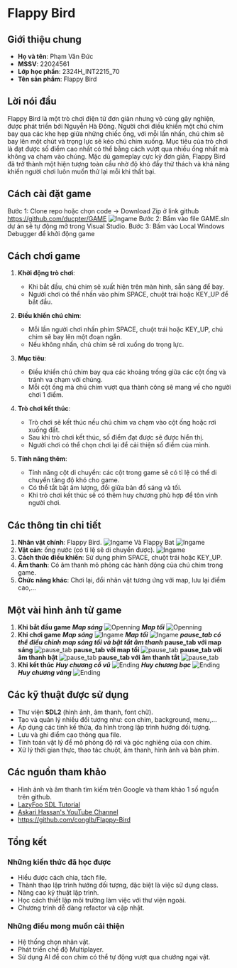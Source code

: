 # Flappy Bird

## Giới thiệu chung
- **Họ và tên**: Phạm Văn Đức
- **MSSV**: 22024561
- **Lớp học phần**: 2324H_INT2215_70
- **Tên sản phẩm**: Flappy Bird

## Lời nói đầu
Flappy Bird là một trò chơi điện tử đơn giản nhưng vô cùng gây nghiện, được phát triển bởi Nguyễn Hà Đông. Người chơi điều khiển một chú chim bay qua các khe hẹp giữa những chiếc ống, với mỗi lần nhấn, chú chim sẽ bay lên một chút và trọng lực sẽ kéo chú chim xuống. Mục tiêu của trò chơi là đạt được số điểm cao nhất có thể bằng cách vượt qua nhiều ống nhất mà không va chạm vào chúng. Mặc dù gameplay cực kỳ đơn giản, Flappy Bird đã trở thành một hiện tượng toàn cầu nhờ độ khó đầy thử thách và khả năng khiến người chơi luôn muốn thử lại mỗi khi thất bại.

## Cách cài đặt game
Bước 1: Clone repo 
hoặc chọn code -> Download Zip ở link github https://github.com/ducpter/GAME
![Ingame](GAME/res/demo/github.png)
Bước 2: Bấm vào file GAME.sln dự án sẽ tự động mở trong Visual Studio.
Bước 3: Bấm vào Local Windows Debugger để khởi động game

## Cách chơi game

1. **Khởi động trò chơi**:
   - Khi bắt đầu, chú chim sẽ xuất hiện trên màn hình, sẵn sàng để bay. 
   - Người chơi có thể nhấn vào phím SPACE, chuột trái hoặc KEY_UP để bắt đầu.

2. **Điều khiển chú chim**:
   - Mỗi lần người chơi nhấn phím SPACE, chuột trái hoặc KEY_UP, chú chim sẽ bay lên một đoạn ngắn. 
   - Nếu không nhấn, chú chim sẽ rơi xuống do trọng lực.

3. **Mục tiêu**:
   - Điều khiển chú chim bay qua các khoảng trống giữa các cột ống và tránh va chạm với chúng.
   - Mỗi cột ống mà chú chim vượt qua thành công sẽ mang về cho người chơi 1 điểm.

4. **Trò chơi kết thúc**:
   - Trò chơi sẽ kết thúc nếu chú chim va chạm vào cột ống hoặc rơi xuống đất.
   - Sau khi trò chơi kết thúc, số điểm đạt được sẽ được hiển thị. 
   - Người chơi có thể chọn chơi lại để cải thiện số điểm của mình.

5. **Tính năng thêm**:
   - Tính năng cột di chuyển: các cột trong game sẽ có tỉ lệ có thể di chuyển tăng độ khó cho game.
   - Có thể tắt bật âm lượng, đổi giữa bản đồ sáng và tối.
   - Khi trò chơi kết thúc sẽ có thêm huy chương phù hợp để tôn vinh người chơi.

## Các thông tin chi tiết
1. **Nhân vật chính**: Flappy Bird.
   ![Ingame](GAME/res/image/bird.png)
   Và Flappy Bat
    ![Ingame](GAME/res/image/bird-dark.png)
3. **Vật cản**: ống nước (có tỉ lệ sẽ di chuyển được).
   ![Ingame](GAME/res/image/pipe.png)
4. **Cách thức điều khiển**: Sử dụng phím SPACE, chuột trái hoặc KEY_UP.
5. **Âm thanh**: Có âm thanh mô phỏng các hành động của chú chim trong game.
6. **Chức năng khác**: Chơi lại, đổi nhân vật tương ứng với map, lưu lại điểm cao,...

## Một vài hình ảnh từ game
1. **Khi bắt đầu game**
   ***Map sáng***
   ![Openning](GAME/res/demo/message.png)
   ***Map tối***
   ![Openning](GAME/res/demo/message_night.png)
2. **Khi chơi game**
   ***Map sáng***
      ![Ingame](GAME/res/demo/ingame_day.png)
   ***Map tối***
      ![Ingame](GAME/res/demo/ingame_night.png)
   ***pause_tab có thể điều chỉnh map sáng tối và bật tắt âm thanh***
      ****pause_tab với map sáng****
         ![pause_tab](GAME/res/demo/pause_tab_music_on.png)
      ****pause_tab với map tối****
         ![pause_tab](GAME/res/demo/pause_tab_nightmode.png)
      ****pause_tab với âm thanh bật****
         ![pause_tab](GAME/res/demo/pause_tab_music_on.png)
      ****pause_tab với âm thanh tắt****
         ![pause_tab](GAME/res/demo/pause_tab_music_off.png)
3. **Khi kết thúc**
   ***Huy chương cổ vũ***
      ![Ending](GAME/res/demo/co_vu.png)
   ***Huy chương bạc***
      ![Ending](GAME/res/demo/huychuongbac.png)
   ***Huy chương vàng***
      ![Ending](GAME/res/demo/huychuongvang.png)
   

## Các kỹ thuật được sử dụng
- Thư viện **SDL2** (hình ảnh, âm thanh, font chữ).
- Tạo và quản lý nhiều đối tượng như: con chim, background, menu,...
- Áp dụng các tính kế thừa, đa hình trong lập trình hướng đối tượng.
- Lưu và ghi điểm cao thông qua file.
- Tính toán vật lý để mô phỏng độ rơi và góc nghiêng của con chim.
- Xử lý thời gian thực, thao tác chuột, âm thanh, hình ảnh và bàn phím.

## Các nguồn tham khảo
- Hình ảnh và âm thanh tìm kiếm trên Google và tham khảo 1 số nguồn trên github.
- [LazyFoo SDL Tutorial](https://lazyfoo.net/tutorials/SDL/index.php)
- [Askari Hassan's YouTube Channel](https://www.youtube.com/channel/UC2Ab_b49frkmgFJajOvtkpw)
- https://github.com/conglb/Flappy-Bird

## Tổng kết

### Những kiến thức đã học được
- Hiểu được cách chia, tách file.
- Thành thạo lập trình hướng đối tượng, đặc biệt là việc sử dụng class.
- Nâng cao kỹ thuật lập trình.
- Học cách thiết lập môi trường làm việc với thư viện ngoài.
- Chương trình dễ dàng refactor và cập nhật.

### Những điều mong muốn cải thiện
- Hệ thống chọn nhân vật.
- Phát triển chế độ Multiplayer.
- Sử dụng AI để con chim có thể tự động vượt qua chướng ngại vật.
